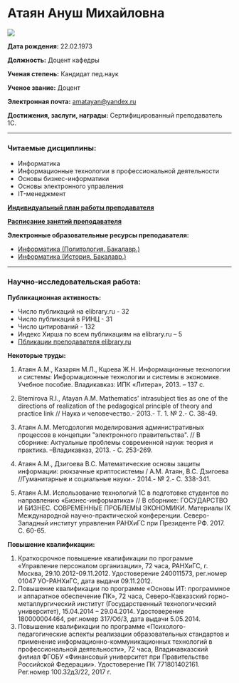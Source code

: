 # Атаян Ануш Михайловна

![](http://ит-образование.рф/2012/upload/main/f34/f3413c63e3e70b42d49dabe70bca0a7e.JPG)                   

**Дата рождения:** 22.02.1973

**Должность:** Доцент кафедры

**Ученая степень:** Кандидат пед.наук

**Ученое звание:** Доцент

**Электронная почта:** amatayan@yandex.ru

**Достижения, заслуги, награды:** Сертифицированный преподаватель 1С. 
***
### Читаемые дисциплины:
- Информатика
- Информационные технологии в профессиональной деятельности
- Основы бизнес-информатики
- Основы электронного управления
- IT-менеджмент

**[Индивидуальный план работы преподавателя](https://atlas.herzen.spb.ru/indplan.php?ID=7599&CHAIR=238)**
 
**[Расписание занятий преподавателя](https://atlas.herzen.spb.ru/schedule.php?id=7599 )**

**Электронные образовательные ресурсы преподавателя:**

- [Информатика (Политология. Бакалавр.)]( https://moodle.herzen.spb.ru/enrol/index.php?id=4755)
- [Информатика (История. Бакалавр.)](https://moodle.herzen.spb.ru/enrol/index.php?id=4756 )
***
### Научно-исследовательская работа:

**Публикационная активность:** 
- Число публикаций на elibrary.ru -  32
- Число публикаций в РИНЦ -  31
- Число цитирований - 132
- Индекс Хирша по всем публикациям на elibrary.ru – 5 
- [Пбликации преподавателя elibrary.ru](ttps://elibrary.ru/author_items.aspauthorid=263976 )
     

**Некоторые труды:**
1.	Атаян А.М., Казарян М.Л., Кцоева Ж.Н. Информационные технологии и системы: Информационные технологии и системы в экономике. Учебное пособие. Владикавказ: ИПК «Литера», 2013. – 137 с.

2.	Btemirova R.I., Atayan A.M. Mathematics' intrasubject ties as one of the directions of realization of the pedagogical principle of theory and practice link // Наука и человечество.- 2013.- Т. 1. № 2.- С. 38-49.

3.	Атаян А.М. Методология моделирования административных процессов в концепции "электронного правительства". // В сборнике: Актуальные проблемы современной науки: теория и практика. –Владикавказ,  2013. - С. 253-269.

4.	Атаян А.М., Дзигоева В.С. Математические основы защиты информации: рюкзачные криптосистемы / А.М. Атаян, В.С. Дзигоева //Гуманитарные и социальные науки.- 2014.-  № 2.- С. 338-341.

5.	Атаян А.М. Использование технологий 1С в подготовке студентов по направлению «Бизнес-информатика» // В сборнике: ГОСУДАРСТВО И БИЗНЕС. СОВРЕМЕННЫЕ ПРОБЛЕМЫ ЭКОНОМИКИ. Материалы IX Международной научно-практической конференции. Северо-Западный институт управления РАНХиГС при Президенте РФ. 2017. С. 60-65.

**Повышение квалификации:**
1.	Краткосрочное повышение квалификации по программе «Управление персоналом организации», 72 часа, РАНХиГС, г. Москва, 29.10.2012-09.11.2012. Удостоверение 240011573, рег.номер 01047 УО-РАНХиГС, дата выдачи 09.11.2012.
2.	Повышение квалификации по программе «Основы ИТ: программное и аппаратное обеспечение ПК», 72 часа, Северо-Кавказский горно-металлургический институт (Государственный технологический университет), 15.04.2014 – 29.04.2014. Удостоверение 180000004464, рег.номер 317/Об/3, дата выдачи 5.05.2014.
3.	Повышение квалификации по программе «Психолого-педагогические аспекты реализации образовательных стандартов и применение информационно-коммуникационных технологий в профессиональной деятельности», 72 часа, Владикавказский филиал ФГОБУ «Финансовый университет при Правительстве Российской Федерации». Удостоверение ПК 771801402161. Рег.номер 100.32д3/22, 2017 г.


